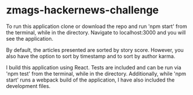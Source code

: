 # zmags-hackernews-challenge

To run this application clone or download the repo and run 'npm start' from the terminal, while in the directory. Navigate to localhost:3000 and you will see the application.

By default, the articles presented are sorted by story score. However, you also have the option to sort by timestamp and to sort by author karma.

I build this application using React. Tests are included and can be run via 'npm test' from the terminal, while in the directory. Additionally, while 'npm start' runs a webpack build of the application, I have also included the development files.
